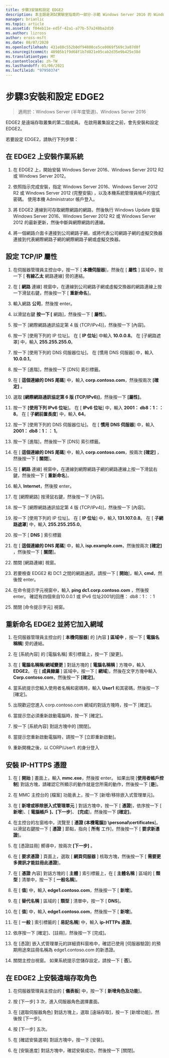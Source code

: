 ```yaml
---
title: 步驟3安裝和設定 EDGE2
description: 本主題是測試實驗室指南的一部分-示範 Windows Server 2016 的 Windows NLB 叢集中的 DirectAccess
manager: brianlic
ms.topic: article
ms.assetid: f04eb11e-ed5f-42a1-a77b-57a248ba2d10
ms.author: lizross
author: eross-msft
ms.date: 08/07/2020
ms.openlocfilehash: 431e88c552b0df94808ce5ce0069f569c3a87d8f
ms.sourcegitcommit: 40905b1f9d68f1b7d821e05cab2d35e9b425e38d
ms.translationtype: MT
ms.contentlocale: zh-TW
ms.lasthandoff: 01/06/2021
ms.locfileid: "97950374"
---
```

# <a name="step-3-install-and-configure-edge2"></a>步驟3安裝和設定 EDGE2

>適用於：Windows Server (半年度管道)、Windows Server 2016

EDGE2 是遠端存取叢集的第二個成員。 在啟用叢集設定之前，會先安裝和設定 EDGE2。

若要設定 EDGE2，請執行下列步驟：

## <a name="install-the-operating-system-on-edge2"></a><a name="installOS"></a>在 EDGE2 上安裝作業系統

1.  在 EDGE2 上，開始安裝 Windows Server 2016、Windows Server 2012 R2 或 Windows Server 2012。

2.  依照指示完成安裝，指定 Windows Server 2016、Windows Server 2012 R2 或 Windows Server 2012 (完整安裝) ，以及本機系統管理員帳戶的強式密碼。 使用本機 Administrator 帳戶登入。

3.  將 EDGE2 連線到可存取網際網路的網路，然後執行 Windows Update 安裝 Windows Server 2016、Windows Server 2012 R2 或 Windows Server 2012 的最新更新，然後中斷與網際網路的連線。

4.  將一個網路介面卡連接到公司網路子網，或將代表公司網路子網的虛擬交換器連接到代表網際網路子網的網際網路子網或虛擬交換器。

## <a name="configure-tcpip-properties"></a><a name="TCP"></a>設定 TCP/IP 屬性

1.  在伺服器管理員主控台中，按一下 [ **本機伺服器**]，然後在 [ **屬性** ] 區域中，按一下 [ **有線乙太** 網路連線] 旁的連結。

2.  在 [ **網路** 連線] 視窗中，在連線到公司網路子網或虛擬交換器的網路連線上按一下滑鼠右鍵，然後按一下 [ **重新命名**]。

3.  輸入網路 **公司**，然後按 enter。

4.  以滑鼠右鍵 **按一下 [** 網路]，然後按一下 [ **屬性**]。

5.  按一下 [網際網路通訊協定第 4 版 (TCP/IPv4)]，然後按一下 [內容]。

6.  按一下 [使用下列的 IP 位址]。 在 [ **IP 位址**] 中輸入 **10.0.0.8**。 在 [子網路遮罩] 中，輸入 **255.255.255.0**。

7.  按一下 [使用下列的 DNS 伺服器位址]。 在 [慣用 DNS 伺服器] 中，輸入 **10.0.0.1**。

8.  按一下 [進階]，然後按一下 [DNS] 索引標籤。

9. 在 [ **這個連線的 DNS 尾碼**] 中，輸入 **corp.contoso.com**，然後按兩次 **[確定]** 。

10. 選取 **[網際網路通訊協定第 6 版 (TCP/IPv6)]**，然後按一下 **[屬性]**。

11. 按一下 **[使用下列 IPv6 位址**]。 在 [ **IPv6 位址**] 中，輸入 **2001： db8：1：： 8**。 在 [ **子網前置長度**] 中，輸入 **64**。

12. 按一下 [使用下列的 DNS 伺服器位址]。 在 [ **慣用 DNS 伺服器**] 中，輸入 **2001： db8：1：： 1**。

13. 按一下 [進階]，然後按一下 [DNS] 索引標籤。

14. 在 [ **這個連線的 DNS 尾碼**] 中，輸入 **corp.contoso.com**，按兩次 **[確定]** ，然後按一下 [ **關閉**]。

15. 在 [ **網路** 連線] 視窗中，在連線到網際網路子網的網路連線上按一下滑鼠右鍵，然後按一下 [ **重新命名**]。

16. 輸入 **Internet**，然後按 enter。

17. 在 [網際網路] 按滑鼠右鍵，然後按一下 [內容]。

18. 按一下 [網際網路通訊協定第 4 版 (TCP/IPv4)]，然後按一下 [內容]。

19. 按一下 [使用下列的 IP 位址]。 在 [ **IP 位址**] 中，輸入 **131.107.0.8**。 在 [ **子網路遮罩**] 中，輸入 **255.255.255.0**。

20. 按一下 [ **DNS** ] 索引標籤

21. 在 [ **這個連線的 DNS 尾碼**] 中，輸入 **isp.example.com**，然後按兩次 **[確定]** ，然後按一下 [ **關閉**]。

22. 關閉 [網路連線] 視窗。

23. 若要檢查 EDGE2 和 DC1 之間的網路通訊，請按一下 [ **開始**]，輸入 **cmd**，然後按 enter。

24. 在命令提示字元視窗中，輸入 **ping dc1.corp.contoso.com** ，然後按 enter。 確認有四個來自10.0.0.1 或 IPv6 位址2001的回應： db8：1：：1

25. 關閉 [命令提示字元] 視窗。

## <a name="rename-edge2-and-join-it-to-the-domain"></a><a name="rename"></a>重新命名 EDGE2 並將它加入網域

1.  在伺服器管理員主控台的 [ **本機伺服器**] 的 [內容 **] 區域中** ，按一下 [ **電腦名稱稱**] 旁的連結。

2.  在 [系統內容] 的 [電腦名稱] 索引標籤上，按一下 [變更]。

3.  在 [ **電腦名稱稱/網域變更** ] 對話方塊的 [ **電腦名稱稱** ] 方塊中，輸入 **EDGE2**。 在 [ **成員隸屬** ] 區域中，按一下 [ **網域**]，然後在文字方塊中輸入 **Corp.contoso.com**，然後按一下 **[確定]**。

4.  當系統提示您輸入使用者名稱和密碼時，輸入 **User1** 和其密碼，然後按一下 [確定]。

5.  出現歡迎您進入 corp.contoso.com 網域的對話方塊時，按一下 [確定]。

6.  當提示您必須重新啟動電腦時，按一下 [確定]。

7.  按一下 [系統內容] 對話方塊中的 [關閉]。

8.  當提示您重新啟動電腦時，請按一下 [立即重新啟動]。

9. 重新開機之後，以 CORP\User1. 的身分登入

## <a name="install-the-ip-https-certificate"></a><a name="IPHTTPSCert"></a>安裝 IP-HTTPS 憑證

1.  在 [ **開始** ] 畫面上，輸入 **mmc.exe**，然後按 enter。 如果出現 [**使用者帳戶控制**] 對話方塊，請確認它所顯示的動作就是您所需的動作，然後按一下 [**是**]。

2.  在 MMC 主控台的 [檔案] 功能表上，按一下 [新增/移除嵌入式管理單元]。

3.  在 [ **新增或移除嵌入式管理單元** ] 對話方塊中，按一下 [ **憑證**]，依序按一下 [ **新增**]、[ **電腦帳戶** **]、[下一步**]、 **[完成**]，然後按一下 **[確定]**。

4.  在主控台的左窗格中，流覽至 [ **憑證 (本機電腦]) \personal\certificates**]。 以滑鼠右鍵按一下 [ **憑證** ] 節點，指向 [ **所有** 工作]，然後按一下 [ **要求新憑證**]。

5.  在 [憑證註冊] 嚮導中，按兩次 **[下一步]** 。

6.  在 [ **要求憑證** ] 頁面上，選取 [ **網頁伺服器** ] 核取方塊，然後按一下 [ **需要更多資訊才能註冊此憑證**]。

7.  在 [ **憑證** 內容] 對話方塊的 [ **主體** ] 索引標籤上，在 [ **主體名稱** ] 區域的 [ **類型** ] 清單中，按一下 [ **一般名稱**]。

8.  在 [ **值**] 中，輸入 **edge1.contoso.com**，然後按一下 [ **新增**]。

9. 在 [ **替代名稱** ] 區域的 [ **類型** ] 清單中，按一下 [ **DNS**]。

10. 在 [ **值**] 中，輸入 **edge1.contoso.com**，然後按一下 [ **新增**]。

11. 在 [ **一般** ] 索引標籤的 [ **易記名稱**] 中，輸入 **ip-HTTPs 憑證**。

12. 依序按一下 [確定]、[註冊]，然後按一下 [完成]。

13. 在 [憑證] 嵌入式管理單元的詳細資料窗格中，確認已使用 [伺服器驗證] 的預期用途來註冊名稱為 edge1.contoso.com 的新憑證。

14. 關閉主控台視窗。 如果系統提示您儲存設定，請按一下 [ **否**]。

## <a name="install-the-remote-access-role-on-edge2"></a><a name="InstallDA"></a>在 EDGE2 上安裝遠端存取角色

1.  在伺服器管理員主控台的 [ **儀表板**] 中，按一下 [ **新增角色及功能**]。

2.  按 [下一步] 3 次，進入伺服器角色選擇畫面。

3.  在 [選取伺服器角色] 對話方塊上，選取 [遠端存取]，按一下 [新增功能]，然後按 [下一步]。

4.  按 [下一步] 五次。

5.  在 [確認安裝選項] 對話方塊中，按一下 [安裝]。

6.  在 [安裝進度] 對話方塊中，確認安裝成功，然後按一下 [關閉]。



